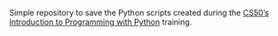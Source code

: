Simple repository to save the Python scripts created during the [CS50’s Introduction to Programming with Python](https://cs50.harvard.edu/python/2022/) training.